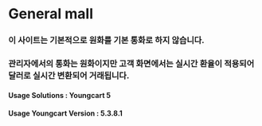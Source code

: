 # General mall
### 이 사이트는 기본적으로 원화를 기본 통화로 하지 않습니다.
### 관리자에서의 통화는 원화이지만 고객 화면에서는 실시간 환율이 적용되어 달러로 실시간 변환되어 거래됩니다.

#### Usage Solutions : Youngcart 5
#### Usage Youngcart Version : 5.3.8.1
